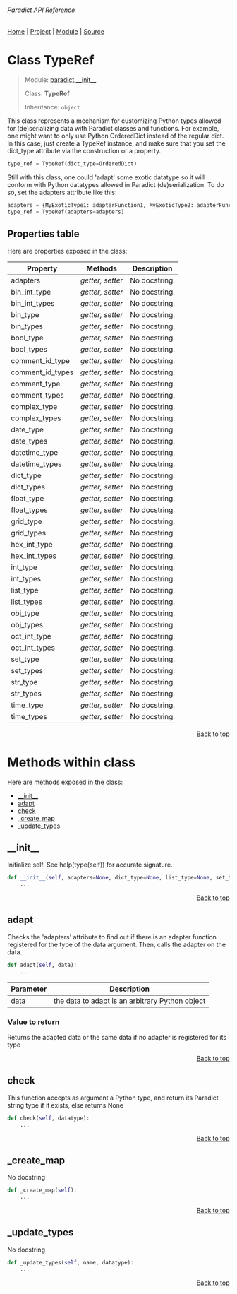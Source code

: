 ###### Paradict API Reference
[Home](/docs/api/README.md) | [Project](/README.md) | [Module](/docs/api/modules/paradict/__init__/README.md) | [Source](/paradict/__init__.py)

# Class TypeRef
> Module: [paradict.\_\_init\_\_](/docs/api/modules/paradict/__init__/README.md)
>
> Class: **TypeRef**
>
> Inheritance: `object`

This class represents a mechanism for customizing
Python types allowed for (de)serializing data with Paradict classes and functions.
For example, one might want to only use Python OrderedDict instead of the regular
dict. In this case, just create a TypeRef instance, and make sure that you
set the dict_type attribute via the construction or a property.

```python
type_ref = TypeRef(dict_type=OrderedDict)
```

Still with this class, one could 'adapt' some exotic datatype so it will
conform with Python datatypes allowed in Paradict (de)serialization.
To do so, set the adapters attribute like this:

```python
adapters = {MyExoticType1: adapterFunction1, MyExoticType2: adapterFunction2}
type_ref = TypeRef(adapters=adapters)
```

## Properties table
Here are properties exposed in the class:

| Property | Methods | Description |
| --- | --- | --- |
| adapters | _getter, setter_ | No docstring. |
| bin\_int\_type | _getter, setter_ | No docstring. |
| bin\_int\_types | _getter, setter_ | No docstring. |
| bin\_type | _getter, setter_ | No docstring. |
| bin\_types | _getter, setter_ | No docstring. |
| bool\_type | _getter, setter_ | No docstring. |
| bool\_types | _getter, setter_ | No docstring. |
| comment\_id\_type | _getter, setter_ | No docstring. |
| comment\_id\_types | _getter, setter_ | No docstring. |
| comment\_type | _getter, setter_ | No docstring. |
| comment\_types | _getter, setter_ | No docstring. |
| complex\_type | _getter, setter_ | No docstring. |
| complex\_types | _getter, setter_ | No docstring. |
| date\_type | _getter, setter_ | No docstring. |
| date\_types | _getter, setter_ | No docstring. |
| datetime\_type | _getter, setter_ | No docstring. |
| datetime\_types | _getter, setter_ | No docstring. |
| dict\_type | _getter, setter_ | No docstring. |
| dict\_types | _getter, setter_ | No docstring. |
| float\_type | _getter, setter_ | No docstring. |
| float\_types | _getter, setter_ | No docstring. |
| grid\_type | _getter, setter_ | No docstring. |
| grid\_types | _getter, setter_ | No docstring. |
| hex\_int\_type | _getter, setter_ | No docstring. |
| hex\_int\_types | _getter, setter_ | No docstring. |
| int\_type | _getter, setter_ | No docstring. |
| int\_types | _getter, setter_ | No docstring. |
| list\_type | _getter, setter_ | No docstring. |
| list\_types | _getter, setter_ | No docstring. |
| obj\_type | _getter, setter_ | No docstring. |
| obj\_types | _getter, setter_ | No docstring. |
| oct\_int\_type | _getter, setter_ | No docstring. |
| oct\_int\_types | _getter, setter_ | No docstring. |
| set\_type | _getter, setter_ | No docstring. |
| set\_types | _getter, setter_ | No docstring. |
| str\_type | _getter, setter_ | No docstring. |
| str\_types | _getter, setter_ | No docstring. |
| time\_type | _getter, setter_ | No docstring. |
| time\_types | _getter, setter_ | No docstring. |

<p align="right"><a href="#paradict-api-reference">Back to top</a></p>

# Methods within class
Here are methods exposed in the class:
- [\_\_init\_\_](#__init__)
- [adapt](#adapt)
- [check](#check)
- [\_create\_map](#_create_map)
- [\_update\_types](#_update_types)

## \_\_init\_\_
Initialize self.  See help(type(self)) for accurate signature.

```python
def __init__(self, adapters=None, dict_type=None, list_type=None, set_type=None, obj_type=None, dict_types=None, list_types=None, set_types=None, obj_types=None, bin_type=None, bin_int_type=None, bool_type=None, complex_type=None, date_type=None, datetime_type=None, comment_type=None, comment_id_type=None, float_type=None, grid_type=None, hex_int_type=None, int_type=None, oct_int_type=None, str_type=None, time_type=None, bin_types=None, bin_int_types=None, bool_types=None, complex_types=None, date_types=None, datetime_types=None, comment_types=None, comment_id_types=None, float_types=None, grid_types=None, hex_int_types=None, int_types=None, oct_int_types=None, str_types=None, time_types=None):
    ...
```

<p align="right"><a href="#paradict-api-reference">Back to top</a></p>

## adapt
Checks the 'adapters' attribute to find out if there is
an adapter function registered for the type of the data argument.
Then, calls the adapter on the data.

```python
def adapt(self, data):
    ...
```

| Parameter | Description |
| --- | --- |
| data | the data to adapt is an arbitrary Python object |

### Value to return
Returns the adapted data or the same data if no adapter is registered for its type

<p align="right"><a href="#paradict-api-reference">Back to top</a></p>

## check
This function accepts as argument a Python type, and return
its Paradict string type if it exists, else returns None

```python
def check(self, datatype):
    ...
```

<p align="right"><a href="#paradict-api-reference">Back to top</a></p>

## \_create\_map
No docstring

```python
def _create_map(self):
    ...
```

<p align="right"><a href="#paradict-api-reference">Back to top</a></p>

## \_update\_types
No docstring

```python
def _update_types(self, name, datatype):
    ...
```

<p align="right"><a href="#paradict-api-reference">Back to top</a></p>
